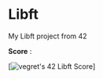 # Libft
My Libft project from 42

**Score** :

[![vegret's 42 Libft Score](https://badge42.vercel.app/api/v2/clalmqrmn00060fl8q4n24adz/project/2871400)]
